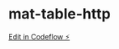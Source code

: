 # mat-table-http

[Edit in Codeflow ⚡️](https://stackblitz.com/~/github.com/Macombija/mat-table-http)